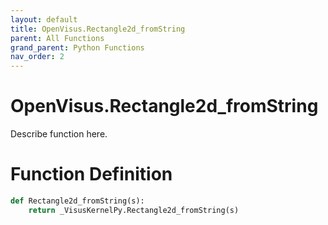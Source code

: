 ```yaml
---
layout: default
title: OpenVisus.Rectangle2d_fromString
parent: All Functions
grand_parent: Python Functions
nav_order: 2
---
```


# OpenVisus.Rectangle2d_fromString

Describe function here.

# Function Definition

```python
def Rectangle2d_fromString(s):
    return _VisusKernelPy.Rectangle2d_fromString(s)
```